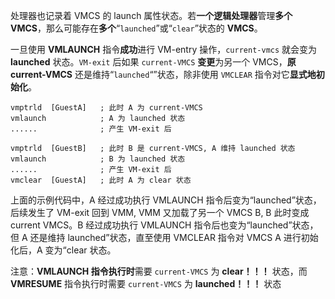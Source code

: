 
处理器也记录着 VMCS 的 launch 属性状态。若**一个逻辑处理器**管理**多个 VMCS**，那么可能存在**多个**“`launched`”或“`clear`”状态的 **VMCS**。

一旦使用 **VMLAUNCH** 指令**成功**进行 VM-entry 操作，`current-vmcs` 就会变为 **launched** 状态。`VM-exit` 后如果 `current-VMCS` **变更**为另一个 VMCS，**原 current-VMCS** 还是维持“`launched`“”状态，除非使用 `VMCLEAR` 指令对它**显式地初始化**。

```
vmptrld  [GuestA]   ; 此时 A 为 current-VMCS
vmlaunch            ; A 为 launched 状态
......              ; 产生 VM-exit 后

vmptrld  [GuestB]   ; 此时 B 是 current-VMCS, A 维持 launched 状态
vmlaunch            ; B 为 launched 状态
......              ; 产生 VM-exit 后
vmclear  [GuestA]   ; 此时 A 为 clear 状态
```

上面的示例代码中，A 经过成功执行 VMLAUNCH 指令后变为“launched”状态，后续发生了 VM-exit 回到 VMM, VMM 又加载了另一个 VMCS B, B 此时变成 current VMCS。B 经过成功执行 VMLAUNCH 指令后也变为“launched”状态，但 A 还是维持  launched”状态，直至使用 VMCLEAR 指令对 VMCS A 进行初始化后，A 变为“clear 状态。

注意：**VMLAUNCH 指令执行时**需要 `current-VMCS` 为 **clear！！！** 状态，而 **VMRESUME** 指令执行时需要 `current-VMCS` 为 **launched！！！** 状态
